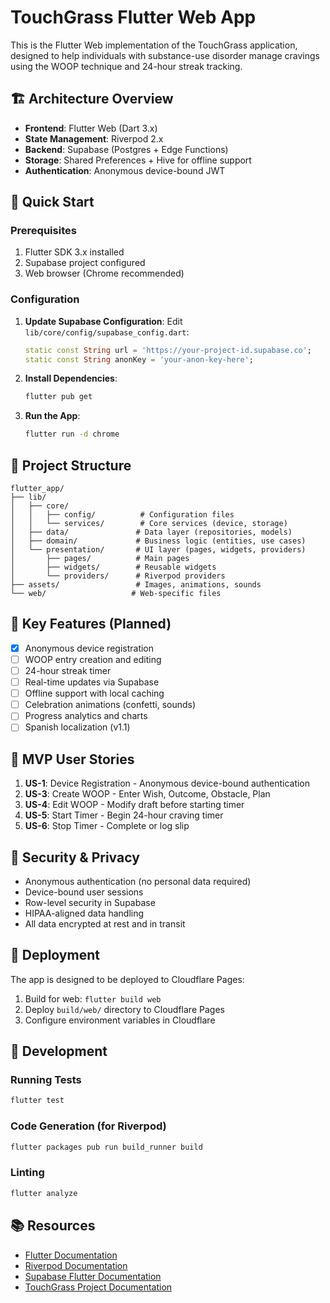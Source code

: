# TouchGrass Flutter Web App

This is the Flutter Web implementation of the TouchGrass application, designed to help individuals with substance-use disorder manage cravings using the WOOP technique and 24-hour streak tracking.

## 🏗️ Architecture Overview

- **Frontend**: Flutter Web (Dart 3.x)
- **State Management**: Riverpod 2.x
- **Backend**: Supabase (Postgres + Edge Functions)
- **Storage**: Shared Preferences + Hive for offline support
- **Authentication**: Anonymous device-bound JWT

## 🚀 Quick Start

### Prerequisites

1. Flutter SDK 3.x installed
2. Supabase project configured
3. Web browser (Chrome recommended)

### Configuration

1. **Update Supabase Configuration**:
   Edit `lib/core/config/supabase_config.dart`:
   ```dart
   static const String url = 'https://your-project-id.supabase.co';
   static const String anonKey = 'your-anon-key-here';
   ```

2. **Install Dependencies**:
   ```bash
   flutter pub get
   ```

3. **Run the App**:
   ```bash
   flutter run -d chrome
   ```

## 📁 Project Structure

```
flutter_app/
├── lib/
│   ├── core/
│   │   ├── config/          # Configuration files
│   │   └── services/        # Core services (device, storage)
│   ├── data/               # Data layer (repositories, models)
│   ├── domain/             # Business logic (entities, use cases)
│   └── presentation/       # UI layer (pages, widgets, providers)
│       ├── pages/          # Main pages
│       ├── widgets/        # Reusable widgets
│       └── providers/      # Riverpod providers
├── assets/                 # Images, animations, sounds
└── web/                   # Web-specific files
```

## 🔧 Key Features (Planned)

- [x] Anonymous device registration
- [ ] WOOP entry creation and editing
- [ ] 24-hour streak timer
- [ ] Real-time updates via Supabase
- [ ] Offline support with local caching
- [ ] Celebration animations (confetti, sounds)
- [ ] Progress analytics and charts
- [ ] Spanish localization (v1.1)

## 🎯 MVP User Stories

1. **US-1**: Device Registration - Anonymous device-bound authentication
2. **US-3**: Create WOOP - Enter Wish, Outcome, Obstacle, Plan
3. **US-4**: Edit WOOP - Modify draft before starting timer
4. **US-5**: Start Timer - Begin 24-hour craving timer
5. **US-6**: Stop Timer - Complete or log slip

## 🔐 Security & Privacy

- Anonymous authentication (no personal data required)
- Device-bound user sessions
- Row-level security in Supabase
- HIPAA-aligned data handling
- All data encrypted at rest and in transit

## 🚀 Deployment

The app is designed to be deployed to Cloudflare Pages:

1. Build for web: `flutter build web`
2. Deploy `build/web/` directory to Cloudflare Pages
3. Configure environment variables in Cloudflare

## 🧪 Development

### Running Tests
```bash
flutter test
```

### Code Generation (for Riverpod)
```bash
flutter packages pub run build_runner build
```

### Linting
```bash
flutter analyze
```

## 📚 Resources

- [Flutter Documentation](https://docs.flutter.dev/)
- [Riverpod Documentation](https://riverpod.dev/)
- [Supabase Flutter Documentation](https://supabase.com/docs/reference/dart)
- [TouchGrass Project Documentation](../docs/)